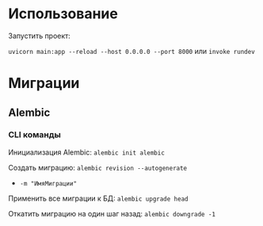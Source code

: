 # Использование

Запустить проект:

`uvicorn main:app --reload --host 0.0.0.0 --port 8000` или `invoke rundev`

# Миграции

## Alembic

### CLI команды

Инициализация Alembic: `alembic init alembic`

Создать миграцию: `alembic revision --autogenerate`

-   `-m "ИмяМиграции"`

Применить все миграции к БД: `alembic upgrade head`

Откатить миграцию на один шаг назад: `alembic downgrade -1`
